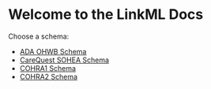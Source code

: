 # Welcome to the LinkML Docs

Choose a schema:

- [ADA OHWB Schema](ada_ohwb/)
- [CareQuest SOHEA Schema](cq_sohea/)
- [COHRA1 Schema](cohra1/)
- [COHRA2 Schema](cohra2/)
